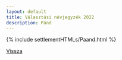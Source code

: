 ```yaml
---
layout: default
title: Választási névjegyzék 2022
description: Pánd
---
```


{% include settlementHTMLs/Paand.html %}

[Vissza](../)